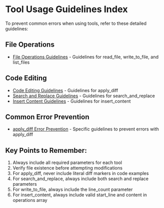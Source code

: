 # Tool Usage Guidelines Index

To prevent common errors when using tools, refer to these detailed guidelines:

## File Operations

- [File Operations Guidelines](.roo/rules-code/file_operations.md) - Guidelines for read_file,
  write_to_file, and list_files

## Code Editing

- [Code Editing Guidelines](.roo/rules-code/code_editing.md) - Guidelines for apply_diff
- [Search and Replace Guidelines](.roo/rules-code/search_replace.md) - Guidelines for
  search_and_replace
- [Insert Content Guidelines](.roo/rules-code/insert_content.md) - Guidelines for insert_content

## Common Error Prevention

- [apply_diff Error Prevention](.roo/rules-code/apply_diff_guidelines.md) - Specific guidelines to
  prevent errors with apply_diff

## Key Points to Remember:

1. Always include all required parameters for each tool
2. Verify file existence before attempting modifications
3. For apply_diff, never include literal diff markers in code examples
4. For search_and_replace, always include both search and replace parameters
5. For write_to_file, always include the line_count parameter
6. For insert_content, always include valid start_line and content in operations array
